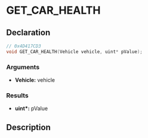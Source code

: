 # GET_CAR_HEALTH

## Declaration
```cpp
// 0x4D417CD3
void GET_CAR_HEALTH(Vehicle vehicle, uint* pValue);
```

### Arguments
- **Vehicle:** vehicle

### Results
- **uint\*:** pValue

## Description

